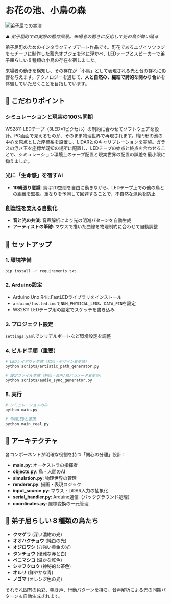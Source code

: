 # お花の池、小鳥の森

![弟子屈での実演](assets/movie/demo.gif)

*▲ 弟子屈町での実際の動作風景。来場者の動きに反応して光の鳥が舞い踊る*

弟子屈町のためのインタラクティブアート作品です。町花であるエゾイソツツジをモチーフに制作した蓄光オブジェを池に浮かべ、LEDテープとスピーカーで弟子屈らしい８種類の小鳥の存在を宿しました。

来場者の動きを検知し、その存在が「小鳥」として表現される光と音の群れに影響を与えます。テクノロジーを通じて、**人と自然の、繊細で詩的な関わり合い**を体験していただくことを目指しています。

## 🎯 こだわりポイント

### シミュレーションと現実の100%同期
WS2811 LEDテープ（3LED=1ピクセル）の制約に合わせてソフトウェアを設計。PC画面で見えるものが、そのまま物理世界で再現されます。楕円形の池の中心を原点とした座標系を設置し、LiDARとのキャリブレーションを実施。ガラスの浮き玉を座標が既知の場所に配置し、LEDテープの始点と終点を合わせることで、シミュレーション環境上のテープ配置と現実世界の配置の誤差を最小限に抑えました。

### 光に「生命感」を宿すAI
- **1D縄張り意識**: 鳥は2D空間を自由に動きながら、LEDテープ上での他の鳥との距離を監視。重なりを予測して回避することで、不自然な混色を防止

### 創造性を支える自動化
- **音と光の共演**: 音声解析により光の明滅パターンを自動生成
- **アーティストの筆跡**: マウスで描いた曲線を物理制約に合わせて自動調整

## 🚀 セットアップ

### 1. 環境準備
```bash
pip install -r requirements.txt
```

### 2. Arduino設定
- Arduino Uno R4にFastLEDライブラリをインストール
- `arduino/fastled.ino`で`NUM_PHYSICAL_LEDS`、`DATA_PIN`を設定
- WS2811 LEDテープ用の設定でスケッチを書き込み

### 3. プロジェクト設定
`settings.yaml`でシリアルポートなど環境設定を調整

### 4. ビルド手順（重要）
```bash
# LEDレイアウト生成（初回・デザイン変更時）
python scripts/artistic_path_generator.py

# 設定ファイル生成（初回・音声/鳥パラメータ変更時）
python scripts/audio_sync_generator.py
```

### 5. 実行
```bash
# シミュレーションのみ
python main.py

# 物理LEDと連携
python main_real.py
```

## 📁 アーキテクチャ

各コンポーネントが明確な役割を持つ「関心の分離」設計：

- **main.py**: オーケストラの指揮者
- **objects.py**: 鳥・人間のAI
- **simulation.py**: 物理世界の管理
- **renderer.py**: 描画・表現ロジック
- **input_source.py**: マウス・LiDAR入力の抽象化
- **serial_handler.py**: Arduino通信（バックグラウンド処理）
- **coordinates.py**: 座標変換の一元管理

## 🎵 弟子屈らしい８種類の鳥たち

- **クマゲラ** (深い濃紺の光)
- **オオハクチョウ** (純白の光)
- **オジロワシ** (力強い黄金の光)
- **タンチョウ** (優雅な赤と白)
- **ベニマシコ** (温かな紅色)
- **シマフクロウ** (神秘的な茶色)
- **オルリ** (鮮やかな青)
- **ノゴマ** (オレンジ色の光)

それぞれ固有の色彩、鳴き声、行動パターンを持ち、音声解析による光の同期パターンも自動生成されます。